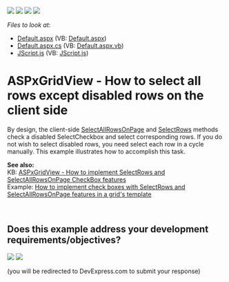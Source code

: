 <!-- default badges list -->
![](https://img.shields.io/endpoint?url=https://codecentral.devexpress.com/api/v1/VersionRange/128535298/11.2.11%2B)
[![](https://img.shields.io/badge/Open_in_DevExpress_Support_Center-FF7200?style=flat-square&logo=DevExpress&logoColor=white)](https://supportcenter.devexpress.com/ticket/details/E3996)
[![](https://img.shields.io/badge/📖_How_to_use_DevExpress_Examples-e9f6fc?style=flat-square)](https://docs.devexpress.com/GeneralInformation/403183)
[![](https://img.shields.io/badge/💬_Leave_Feedback-feecdd?style=flat-square)](#does-this-example-address-your-development-requirementsobjectives)
<!-- default badges end -->
<!-- default file list -->
*Files to look at*:

* [Default.aspx](./CS/WebSite/Default.aspx) (VB: [Default.aspx](./VB/WebSite/Default.aspx))
* [Default.aspx.cs](./CS/WebSite/Default.aspx.cs) (VB: [Default.aspx.vb](./VB/WebSite/Default.aspx.vb))
* [JScript.js](./CS/WebSite/Scripts/JScript.js) (VB: [JScript.js](./VB/WebSite/Scripts/JScript.js))
<!-- default file list end -->
# ASPxGridView - How to select all rows except disabled rows on the client side


<p>By design, the client-side <a href="http://documentation.devexpress.com/#AspNet/DevExpressWebASPxGridViewScriptsASPxClientGridView_SelectAllRowsOnPagetopic"><u>SelectAllRowsOnPage</u></a> and <a href="http://documentation.devexpress.com/#AspNet/DevExpressWebASPxGridViewScriptsASPxClientGridView_SelectRowstopic671"><u>SelectRows</u></a> methods check a disabled SelectCheckbox and select corresponding rows. If you do not wish to select disabled rows, you need select each row in a cycle manually. This example illustrates how to accomplish this task.</p><p><strong>See also:</strong><br />
KB: <a href="https://www.devexpress.com/Support/Center/p/K18253">ASPxGridView - How to implement SelectRows and SelectAllRowsOnPage CheckBox features</a><br />
Example: <a href="https://www.devexpress.com/Support/Center/p/E1682">How to implement check boxes with SelectRows and SelectAllRowsOnPage features in a grid's template</a></p>

<br/>


<!-- feedback -->
## Does this example address your development requirements/objectives?

[<img src="https://www.devexpress.com/support/examples/i/yes-button.svg"/>](https://www.devexpress.com/support/examples/survey.xml?utm_source=github&utm_campaign=asp-net-web-forms-grid-select-enabled-checkboxes-only&~~~was_helpful=yes) [<img src="https://www.devexpress.com/support/examples/i/no-button.svg"/>](https://www.devexpress.com/support/examples/survey.xml?utm_source=github&utm_campaign=asp-net-web-forms-grid-select-enabled-checkboxes-only&~~~was_helpful=no)

(you will be redirected to DevExpress.com to submit your response)
<!-- feedback end -->
